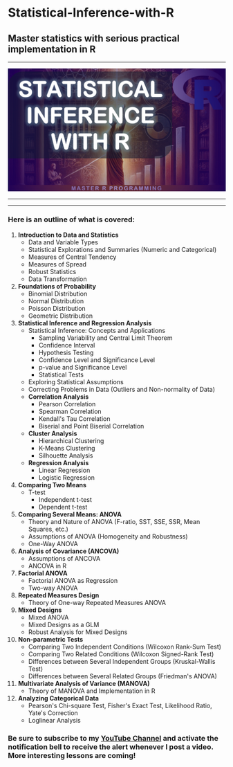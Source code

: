 # Statistical-Inference-with-R
## Master statistics with serious practical implementation in R

<hr>

![Stat Inference](https://github.com/elijah-appiah/Statistical-Inference-with-R/blob/main/stat%20inference%20cover%20image.png)

<hr>
<hr>

### Here is an outline of what is covered: 

1. **Introduction to Data and Statistics**
   - Data and Variable Types
   - Statistical Explorations and Summaries (Numeric and Categorical) 
   - Measures of Central Tendency
   - Measures of Spread
   - Robust Statistics
   - Data Transformation	
2. **Foundations of Probability**
   - Binomial Distribution
   - Normal Distribution
   - Poisson Distribution
   - Geometric Distribution
3. **Statistical Inference and Regression Analysis**
   - Statistical Inference: Concepts and Applications
     - Sampling Variability and Central Limit Theorem
     - Confidence Interval
     - Hypothesis Testing
     - Confidence Level and Significance Level
     - p-value and Significance Level
     - Statistical Tests
   - Exploring Statistical Assumptions
   - Correcting Problems in Data (Outliers and Non-normality of Data)
   - **Correlation Analysis**
     - Pearson Correlation
     - Spearman Correlation
     - Kendall's Tau Correlation
     - Biserial and Point Biserial Correlation
   - **Cluster Analysis**
     - Hierarchical Clustering
     - K-Means Clustering
     - Silhouette Analysis
   - **Regression Analysis**
     - Linear Regression
     - Logistic Regression
4. **Comparing Two Means**
   - T-test
     - Independent t-test
     - Dependent t-test	
5. **Comparing Several Means: ANOVA**
   - Theory and Nature of ANOVA (F-ratio, SST, SSE, SSR, Mean Squares, etc.)
   - Assumptions of ANOVA (Homogeneity and Robustness)
   - One-Way ANOVA	
6. **Analysis of Covariance (ANCOVA)**
   - Assumptions of ANCOVA
   - ANCOVA in R	
7. **Factorial ANOVA**
   - Factorial ANOVA as Regression
   - Two-way ANOVA	
8. **Repeated Measures Design**
   - Theory of One-way Repeated Measures ANOVA	
9. **Mixed Designs**
    - Mixed ANOVA
    - Mixed Designs as a GLM
    - Robust Analysis for Mixed Designs	
10. **Non-parametric Tests**
    - Comparing Two Independent Conditions (Wilcoxon Rank-Sum Test)
    - Comparing Two Related Conditions (Wilcoxon Signed-Rank Test)
    - Differences between Several Independent Groups (Kruskal-Wallis Test)
    - Differences between Several Related Groups (Friedman's ANOVA)	
11. **Multivariate Analysis of Variance (MANOVA)**
    - Theory of MANOVA and Implementation in R
12. **Analyzing Categorical Data**
    - Pearson's Chi-square Test, Fisher's Exact Test, Likelihood Ratio, Yate's Correction
    - Loglinear Analysis

### Be sure to subscribe to my [YouTube Channel](https://www.youtube.com/c/@ElijahAppiah) and activate the notification bell to receive the alert whenever I post a video. More interesting lessons are coming!
